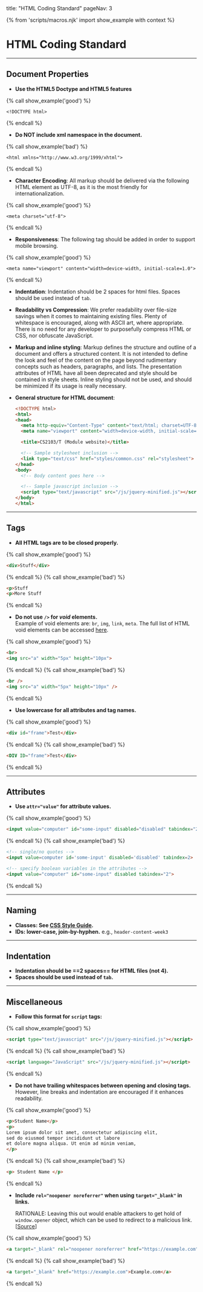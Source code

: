 <frontmatter>
title: "HTML Coding Standard"
pageNav: 3
</frontmatter>

{% from 'scripts/macros.njk' import show_example with context %}

# HTML Coding Standard

----------------------------------------------------------------------------------------------------------------

## Document Properties

* **Use the HTML5 Doctype and HTML5 features**

{% call show_example('good') %}
```html{.no-line-numbers}
<!DOCTYPE html>
```
{% endcall %}


* **Do NOT include xml namespace in the document.**

{% call show_example('bad') %}
```html{.no-line-numbers}
<html xmlns="http://www.w3.org/1999/xhtml">
```
{% endcall %}

* **Character Encoding**: All markup should be delivered via the following HTML element as UTF-8, as it is the most friendly for internationalization.

{% call show_example('good') %}
```html{.no-line-numbers}
<meta charset="utf-8">
```
{% endcall %}

* **Responsiveness**: The following tag should be added in order to support mobile browsing.

{% call show_example('good') %}
```html{.no-line-numbers}
<meta name="viewport" content="width=device-width, initial-scale=1.0">
```
{% endcall %}


* **Indentation**: Indentation should be 2 spaces for html files. Spaces should be used instead of `tab`.

* **Readability vs Compression**: We prefer readability over file-size savings when it comes to maintaining existing files. Plenty of whitespace is encouraged, along with ASCII art, where appropriate. There is no need for any developer to purposefully compress HTML or CSS, nor obfuscate JavaScript.

* **Markup and inline styling**: Markup defines the structure and outline of a document and offers a structured content. It is not intended to define the look and feel of the content on the page beyond rudimentary concepts such as headers, paragraphs, and lists. The presentation attributes of HTML have all been deprecated and style should be contained in style sheets. Inline styling should not be used, and should be minimized if its usage is really necessary.

* **General structure for HTML document**:

  ```html
  <!DOCTYPE html>
  <html>
  <head>
    <meta http-equiv="Content-Type" content="text/html; charset=UTF-8">
    <meta name="viewport" content="width=device-width, initial-scale=1.0">

    <title>CS2103/T (Module website)</title>

    <!-- Sample stylesheet inclusion -->
    <link type="text/css" href="styles/common.css" rel="stylesheet">
  </head>
  <body>
    <!-- Body content goes here -->

    <!-- Sample javascript inclusion -->
    <script type="text/javascript" src="/js/jquery-minified.js"></script>
  </body>
  </html>
  ```

----------------------------------------------------------------------------------------------------------------

## Tags

* **All HTML tags are to be closed properly.**

{% call show_example('good') %}
```html
<div>Stuff</div>
```
{% endcall %}
{% call show_example('bad') %}
```html
<p>Stuff
<p>More Stuff
```
{% endcall %}


* **Do not use `/>` for _void_ elements.**<br>
  Example of void elements are: `br`, `img`, `link`, `meta`.
  The full list of HTML void elements can be accessed [here](http://www.w3.org/TR/html-markup/syntax.html#void-elements).

{% call show_example('good') %}
```html
<br>
<img src="a" width="5px" height="10px">
```
{% endcall %}
{% call show_example('bad') %}
```html
<br />
<img src="a" width="5px" height="10px" />
```
{% endcall %}


* **Use lowercase for all attributes and tag names.**

{% call show_example('good') %}
```html {.no-line-numbers}
<div id="frame">Test</div>
```
{% endcall %}
{% call show_example('bad') %}
```html {.no-line-numbers}
<DIV ID="frame">Test</div>
```
{% endcall %}

----------------------------------------------------------------------------------------------------------------

## Attributes

* **Use `attr="value"` for attribute values.**

{% call show_example('good') %}
```html
<input value="computer" id="some-input" disabled="disabled" tabindex="2">
```
{% endcall %}
{% call show_example('bad') %}
```html
<!-- single/no quotes -->
<input value=computer id='some-input' disabled='disabled' tabindex=2>

<!-- specify boolean variables in the attributes -->
<input value="computer" id="some-input" disabled tabindex="2">
```
{% endcall %}

----------------------------------------------------------------------------------------------------------------

## Naming

* **Classes: See [CSS Style Guide](../css).**
* **IDs: lower-case, join-by-hyphen.** e.g., `header-content-week3`


----------------------------------------------------------------------------------------------------------------

## Indentation

* **Indentation should be ==2 spaces== for HTML files (not 4).**
* **Spaces should be used instead of `tab`.**

----------------------------------------------------------------------------------------------------------------

## Miscellaneous

* **Follow this format for `script` tags:**

{% call show_example('good') %}
```html {.no-line-numbers}
<script type="text/javascript" src="/js/jquery-minified.js"></script>
```
{% endcall %}
{% call show_example('bad') %}
```html {.no-line-numbers}
<script language="JavaScript" src="/js/jquery-minified.js"></script>
```
{% endcall %}


* **Do not have trailing whitespaces between opening and closing tags.** However, line breaks and indentation are encouraged if it enhances readability.

{% call show_example('good') %}
```html
<p>Student Name</p>
<p>
Lorem ipsum dolor sit amet, consectetur adipiscing elit,
sed do eiusmod tempor incididunt ut labore
et dolore magna aliqua. Ut enim ad minim veniam,
</p>
```
{% endcall %}
{% call show_example('bad') %}
```html
<p> Student Name </p>
```
{% endcall %}

* **Include `rel="noopener noreferrer"` when using `target="_blank"` in links.**

  <box type="info" light >

  RATIONALE: Leaving this out would enable attackers to get hold of `window.opener` object, which can be used to redirect to a malicious link. [[Source](https://medium.com/@jitbit/target-blank-the-most-underestimated-vulnerability-ever-96e328301f4c)]
  </box>

{% call show_example('good') %}
```html {.no-line-numbers}
<a target="_blank" rel="noopener noreferrer" href="https://example.com">Example.com</a>
```
{% endcall %}
{% call show_example('bad') %}
```html {.no-line-numbers}
<a target="_blank" href="https://example.com">Example.com</a>
```
{% endcall %}

